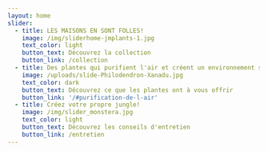 ```yaml
---
layout: home
slider:
  - title: LES MAISONS EN SONT FOLLES!
    image: /img/sliderhome-jmplants-1.jpg
    text_color: light
    button_text: Découvrez la collection
    button_link: /collection
  - title: Des plantes qui purifient l'air et créent un environnement sain
    image: /uploads/slide-Philodendron-Xanadu.jpg
    text_color: dark
    button_text: Découvrez ce que les plantes ont à vous offrir
    button_link: '/#purification-de-l-air'
  - title: Créez votre propre jungle!
    image: /img/slider_monstera.jpg
    text_color: light
    button_text: Découvrez les conseils d'entretien
    button_link: /entretien
---
```




